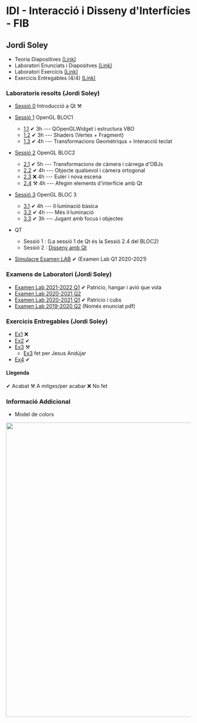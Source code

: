 # IDI - Interacció i Disseny d'Interfícies - FIB

## Jordi Soley

- Teoria Diapositives [(Link)](/teoria-diaps/)
- Laboratori Enunciats i Diapositves [(Link)](/lab-diaps-enunciats/)
- Laboratori Exercicis [(Link)](/lab/)
- Exercicis Entregables (4/4) [(Link)](/ex-entregables/)

### Laboratoris resolts (Jordi Soley) 
- [Sessió 0](/lab/s0/) Introducció a Qt ⚒ 

- [Sessió 1](/lab/s1) OpenGL BLOC1
    - [1.1](/lab/s1/part1/) ✔ 3h --- QOpenGLWidget i estructura VBO 
    - [1.2](/lab/s1/part2/) ✔ 3h --- Shaders (Vertex + Fragment) 
    - [1.3](/lab/s1/part2/) ✔ 4h --- Transformacions Geomètriqus + Interacció teclat 

- [Sessió 2](/lab/s2/) OpenGL BLOC2
    - [2.1](/lab/s2/part1/) ✔ 5h --- Transformacions de càmera i càrrega d'OBJs 
    - [2.2](/lab/s2/part2/) ✔ 4h --- Objecte qualsevol i càmera ortogonal 
    - [2.3](/lab/s2/part3/) ❌ 4h --- Euler i nova escena 
    - [2.4](/lab/s2/part4/) ⚒ 4h --- Afegim elements d'interfície amb Qt
    
- [Sessió 3](/lab/s3/) OpenGL BLOC 3
    - [3.1](/lab/s3/part1/) ✔ 4h --- Il·luminació bàsica 
    - [3.2](/lab/s3/part2/) ✔ 4h --- Més il·luminació 
    - [3.3](/lab/s3/part3/) ✔ 3h --- Jugant amb focus i objectes 
     
- QT
    - Sessió 1 : (La sessió 1 de Qt és la Sessió 2.4 del BLOC2)
    - Sessió 2 : [Disseny amb Qt](/lab/s2qt)
    
- [Simulacre Examen LAB](/lab/simulacre) ✔ (Examen Lab Q1 2020-2021) 

### Examens de Laboratori (Jordi Soley)
 - [Examen Lab 2021-2022 Q1](/examens-lab/ProvaLab2122Q1) ✔ Patricio, hangar i avió que vola
 - [Examen Lab 2020-2021 Q2](/examens-lab/ProvaLab2021Q2)
 - [Examen Lab 2020-2021 Q1](/lab/simulacre) ✔ Patricio i cubs
 - [Examen Lab 2019-2020 Q2](/examens-lab/ProvaLab1920Q2) (Només enunciat pdf)

### Exercicis Entregables (Jordi Soley)
- [Ex1](/ex-entregables/ex1) ❌
- [Ex2](/ex-entregables/ex2) ✔
- [Ex3](/ex-entregables/ex3) ⚒ 
    - [Ex3](/ex-entregables/ex3-jesus)  fet per Jesus Andújar
- [Ex4](/ex-entregables/ex4) ✔

#### Llegenda
✔ Acabat
⚒ A mitges/per acabar
❌ No fet

### Informació Addicional
- Model de colors
<div align="center">
    <img src="https://user-images.githubusercontent.com/86537658/170729148-bc6c3d6a-7ede-4ebf-ade0-1952be14116f.png" width="800px" ></img>
</div>



